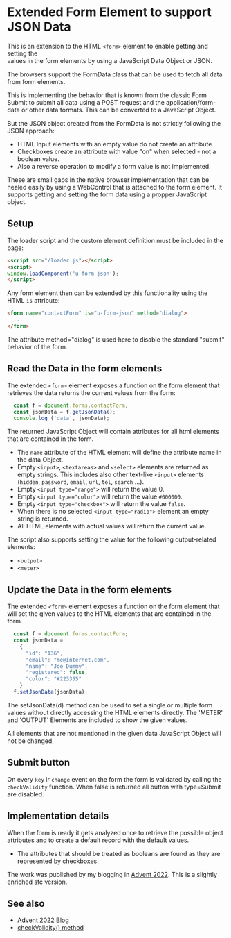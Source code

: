# Extended Form Element to support JSON Data

This is an extension to the HTML `<form>` element to enable getting and setting the  
values in the form elements by using a JavaScript Data Object or JSON.

The browsers support the FormData class that can be used to fetch all data from form elements.

This is implementing the behavior that is known from the classic Form Submit to submit all data using a POST request and the application/form-data or other data formats. This can be converted to a JavaScript Object.

But the JSON object created from the FormData is not strictly following the JSON approach:

* HTML Input elements with an empty value do not create an attribute
* Checkboxes create an attribute with value "on" when selected - not a boolean value.
* Also a reverse operation to modify a form value is not implemented.

These are small gaps in the native browser implementation that can be healed easily by using a WebControl that is attached to the form element. It supports getting and setting the form data using a propper JavaScript object.


## Setup

The loader script and the custom element definition must be included in the page:

```html
<script src="/loader.js"></script>
<script>
window.loadComponent('u-form-json');
</script>
```

Any form element then can be extended by this functionality using the HTML `is` attribute:

``` html
<form name="contactForm" is="u-form-json" method="dialog">
  ...
</form>
```

The attribute method="dialog" is used here to disable the standard "submit" behavior of the form.


## Read the Data in the form elements

The extended `<form>` element exposes a function on the form element that retrieves the data returns the current values
from the form:

```javascript
  const f = document.forms.contactForm;
  const jsonData = f.getJsonData();
  console.log ('data', jsonData);
```

The returned JavaScript Object will contain attributes for all html elements that are contained in the form.

* The `name` attribute of the HTML element will define the attribute name in the data Object.
* Empty `<input>`, `<textareas>` and `<select>` elements are returned as empty strings.  This includes also other
  text-like `<input>` elements (`hidden`, `password`, `email`, `url`, `tel`, `search` ...).
* Empty `<input type="range">` will return the value 0.
* Empty `<input type="color">` will return the value `#000000`.
* Empty `<input type="checkbox">` will return the value `false`.
* When there is no selected `<input type="radio">` element an empty string is returned.
* All HTML elements with actual values will return the current value.


The script also supports setting the value for the following output-related elements:

* `<output>`
* `<meter>`


## Update the Data in the form elements

The extended `<form>` element exposes a function on the form element that will set the given values
to the HTML elements that are contained in the form.

```javascript
  const f = document.forms.contactForm;
  const jsonData = 
    {
      "id": "136",
      "email": "me@internet.com",
      "name": "Joe Dummy",
      "registered": false,
      "color": "#223355"
    }
  f.setJsonData(jsonData);
```

The setJsonData(d) method can be used to set a single or multiple form values without directly accessing the HTML elements directly.
The 'METER' and 'OUTPUT' Elements are included to show the given values.

All elements that are not mentioned in the given data JavaScript Object will not be changed.


## Submit button

On every `key` ir `change` event on the form the form is validated by calling the `checkValidity` function. When false is returned
all button with type=Submit are disabled.


## Implementation details

When the form is ready it gets analyzed once to retrieve the possible object attributes and to create a default record
with the default values.

* The attributes that should be treated as booleans are found as they are represented by checkboxes.

The work was published by my blogging in [Advent 2022](https://mathertel.github.io/advent2022/15formjson.htm).  This is
a slightly enriched sfc version.


## See also

* [Advent 2022 Blog](https://mathertel.github.io/advent2022/15formjson.htm)
* [checkValidity() method](https://developer.mozilla.org/en-US/docs/Web/API/HTMLSelectElement/checkValidity)
